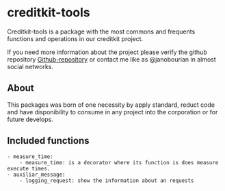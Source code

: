 # creditkit-tools

Creditkit-tools is a package with the most commons and frequents functions and operations in our creditkit project.

If you need more information about the project please verify the github repository
[Github-repository](https://github.com/JanoBourian/utils-creditkit)
or contact me like as @janobourian in almost social networks.

## About

This packages was born of one necessity by apply standard, reduct code and have disponibility to consume in any project into the corporation or for future develops.

## Included functions

    - measure_time: 
        - measure_time: is a decorator where its function is does measure execute times.
    - auxiliar_message:
        - logging_request: show the information about an requests